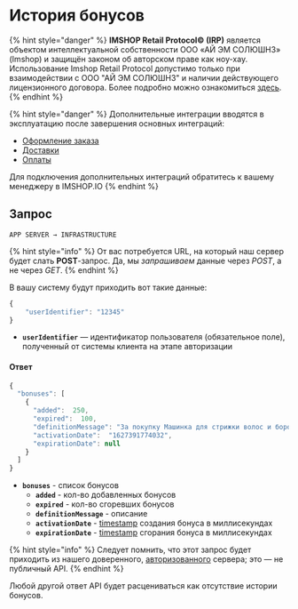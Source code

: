 # История бонусов

{% hint style="danger" %}
**IMSHOP Retail Protocol© (IRP)** является объектом интеллектуальной собственности ООО «АЙ ЭМ СОЛЮШНЗ» (Imshop) и защищён законом об авторском праве как ноу-хау. Использование Imshop Retail Protocol допустимо только при взаимодействии с ООО "АЙ ЭМ СОЛЮШНЗ" и наличии действующего лицензионного договора. Более подробно можно ознакомиться [здесь](../../api-license.md).
{% endhint %}

{% hint style="danger" %}
Дополнительные интеграции вводятся в эксплуатацию после завершения основных интеграций:

* [Оформление заказа](broken-reference)
* [Доставки](broken-reference)
* [Оплаты](broken-reference)

Для подключения дополнительных интеграций обратитесь к вашему менеджеру в IMSHOP.IO
{% endhint %}

## Запрос

`APP SERVER → INFRASTRUCTURE`

{% hint style="info" %}
От вас потребуется URL, на который наш сервер будет слать **POST**-запрос. Да, мы _запрашиваем_ данные через _POST_, а не через _GET_.
{% endhint %}

В вашу систему будут приходить вот такие данные:

```javascript
{
    "userIdentifier": "12345"
}
```

* **`userIdentifier`** — идентификатор пользователя (обязательное поле), полученный от системы клиента на этапе авторизации

#### Ответ

```javascript
{
  "bonuses": [
    {
      "added":  250,
      "expired":  100,
      "definitionMessage": "За покупку Машинка для стрижки волос и бороды Philips HC 3510/15 Hairclipper series 3000",
      "activationDate":  "1627391774032",
      "expirationDate": null
    }
  ]
}
```

* **`bonuses`** - список бонусов
  * **`added`** - кол-во добавленных бонусов
  * **`expired`** - кол-во сгоревших бонусов
  * **`definitionMessage`** - описание
  * **`activationDate`** - [timestamp](https://www.unixtimestamp.com/) создания бонуса в миллисекундах
  * **`expirationDate`** - [timestamp](https://www.unixtimestamp.com/) сгорания бонуса в миллисекундах

{% hint style="info" %}
Следует помнить, что этот запрос будет приходить из нашего доверенного, [авторизованного](uchyotnaya-zapis-polzovatelya.-avtorizaciya./avtorizaciya-po-nomeru-telefona-+-sms.md) сервера; это — не публичный API.
{% endhint %}

Любой другой ответ API будет расцениваться как отсутствие истории бонусов.
